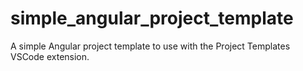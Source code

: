 # simple_angular_project_template
A simple Angular project template to use with the Project Templates VSCode extension. 
